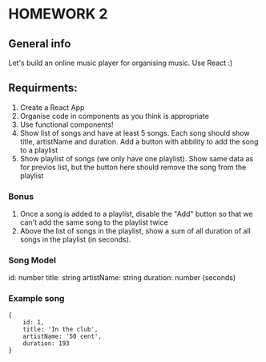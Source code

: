 # HOMEWORK 2

## General info

Let's build an online music player for organising music. Use React :)

## Requirments:

1. Create a React App
2. Organise code in components as you think is appropriate
3. Use functional components!
4. Show list of songs and have at least 5 songs. Each song should show title, artistName and duration. Add a button with abbility to add the song to a playlist
5. Show playlist of songs (we only have one playlist). Show same data as for previos list, but the button here should remove the song from the playlist

### Bonus
1. Once a song is added to a playlist, disable the "Add" button so that we can't add the same song to the playlist twice
2. Above the list of songs in the playlist, show a sum of all duration of all songs in the playlist (in seconds).

### Song Model
id: number
title: string
artistName: string
duration: number (seconds)

### Example song
```
{
	id: 1,
	title: 'In the club',
	artistName: '50 cent',
	duration: 193
}
```
